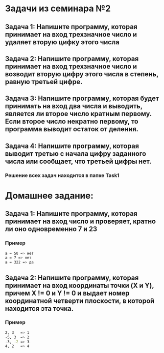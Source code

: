 # Задачи из семинара №2

## Задача 1: Напишите программу, которая принимает на вход трехзначное число и удаляет вторую цифку этого числа

## Задача 2: Напишите программу, которая принимает на вход трехзначное число и возводит вторую цифру этого числа в степень, равную третьей цифре.

## Задача 3: Напишите программу, которая будет принимать на вход два числа и выводить, является ли второе число кратным первому. Если второе число некратно первому, то программа выводит остаток от деления.

## Задача 4: Напишите программу, которая выводит третью с начала цифру заданного числа или сообщает, что третьей цифры нет.

### Решение всех задач находится в папке Task1

# Домашнее задание:

## Задача 1: Напишите программу, которая принимает на вход число и проверяет, кратно ли оно одновременно 7 и 23
### Пример
```sh
a = 50 => нет
a = 7 => нет
a = 322 => да
```

## Задача 2: Напишите программу, которая принимает на вход координаты точки (X и Y), причем X != 0 и Y != 0 и выдает номер координатной четверти плоскости, в которой находится эта точка.

### Пример
```sh
2, 3   => 1
-5, 3  => 2
-3, -2 => 3
4, 2   => 4
```

